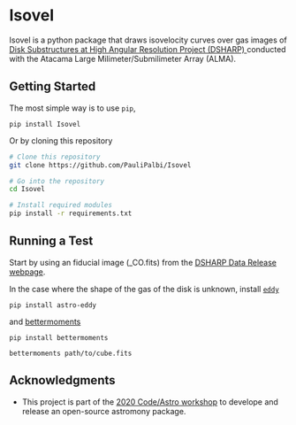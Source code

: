 # Isovel

Isovel is a python package that draws isovelocity curves over gas images of [Disk Substructures at High Angular Resolution Project (DSHARP) ](https://almascience.nrao.edu/almadata/lp/DSHARP/)conducted with the Atacama Large Milimeter/Submilimeter Array (ALMA).

## Getting Started
The most simple way is to use  `pip`,

```
pip install Isovel
```
Or by cloning this repository

```bash
# Clone this repository
git clone https://github.com/PauliPalbi/Isovel

# Go into the repository
cd Isovel

# Install required modules
pip install -r requirements.txt
```

## Running a Test
Start by using an fiducial image (_CO.fits) from the [DSHARP Data Release webpage](https://almascience.nrao.edu/almadata/lp/DSHARP/images/).

In the case where the shape of the gas of the disk is unknown, install [`eddy`](https://github.com/richteague/eddy)

```
pip install astro-eddy
```

and [bettermoments](https://github.com/richteague/bettermoments) 

```
pip install bettermoments

bettermoments path/to/cube.fits
```


## Acknowledgments

* This project is part of the [2020 Code/Astro workshop](https://semaphorep.github.io/codeastro/) to develope and release an open-source astromony package.